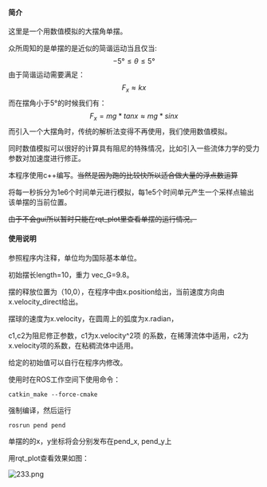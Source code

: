 #### 简介

这里是一个用数值模拟的大摆角单摆。

众所周知的是单摆的是近似的简谐运动当且仅当: 
$$
-5°\leq\theta\leq5°
$$
由于简谐运动需要满足：
$$
F_x\approx kx
$$
而在摆角小于5°的时候我们有：
$$
F_x=mg*tanx\approx mg*sinx
$$
而引入一个大摆角时，传统的解析法变得不再使用，我们使用数值模拟。

同时数值模拟可以很好的计算具有阻尼的特殊情况，比如引入一些流体力学的受力参数对加速度进行修正。

本程序使用c++编写。<del>当然是因为跑的比较快所以适合做大量的浮点数运算</del>

将每一秒拆分为1e6个时间单元进行模拟，每1e5个时间单元产生一个采样点输出该单摆的当前位置。

<del>由于不会gui所以暂时只能在rqt_plot里查看单摆的运行情况。</del>

#### 使用说明

参照程序内注释，单位均为国际基本单位。

初始摆长length=10，重力 vec_G=9.8。

摆的释放位置为（10,0），在程序中由x.position给出，当前速度方向由x.velocity_direct给出。

摆球的速度为x.velocity，在圆周上的弧度为x.radian， 

c1,c2为阻尼修正参数，c1为x.velocity^2项 的系数，在稀薄流体中适用，c2为x.velocity项的系数，在粘稠流体中适用。

给定的初始值可以自行在程序内修改。

使用时在ROS工作空间下使用命令：

```
catkin_make --force-cmake
```

强制编译，然后运行

```
rosrun pend pend
```

单摆的的x，y坐标将会分别发布在pend_x, pend_y上

用rqt_plot查看效果如图：

![233.png](https://s1.ax1x.com/2020/10/10/0spBM4.png)



